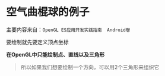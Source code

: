 # 空气曲棍球的例子

主要内容来自：`OpenGL ES应用开发实践指南  Android卷` 

要绘制就先要定义顶点坐标

**在OpenGL中只能绘制点、直线以及三角形**

> 所以如果我们想要绘制一个方向，可以用2个三角形来组织它
>
> 



